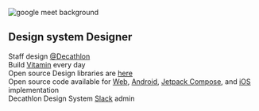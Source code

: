 ![google meet background](https://user-images.githubusercontent.com/50582328/177308320-8c823993-3018-402d-aba5-7d285b7ab06e.png)


**Design system Designer**<br>
--
Staff design <a href="https://github.com/Decathlon">@Decathlon</a><br>
Build <a href="https://www.decathlon.design/726f8c765/p/71b8e3-decathlon-design-system">Vitamin</a> every day<br>
Open source Design libraries are <a href="https://www.figma.com/@decathlon">here</a><br>
Open source code available for <a href="https://github.com/Decathlon/vitamin-web">Web</a>, <a href="https://github.com/Decathlon/vitamin-android">Android</a>, <a href="https://github.com/Decathlon/vitamin-compose">Jetpack Compose</a>, and <a href="https://github.com/Decathlon/vitamin-ios">iOS</a> implementation<br>
Decathlon Design System <a href="https://join.slack.com/t/decathlon-design/shared_invite/zt-ou0n9qas-n_oamDSVUIqvLqNO1LETJg">Slack</a> admin 

<!---
N0t-Simon/N0t-Simon is a ✨ special ✨ repository because its `README.md` (this file) appears on your GitHub profile.
You can click the Preview link to take a look at your changes.
--->
